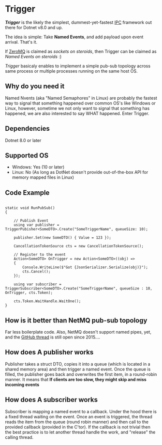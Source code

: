 # Trigger

***Trigger*** is the likely the simplest, dummest-yet-fastest [IPC](https://en.wikipedia.org/wiki/Inter-process_communication) framework out there for Dotnet v8.0 and up.

The idea is simple: Take **Named Events**, and add payload upon event arrival. That's it.

If [ZeroMQ](https://zeromq.org) is claimed as *sockets on steroids*, then Trigger can be claimed as *Named Events on steroids* :)

*Trigger* basicaly enables to implement a simple pub-sub topology across same process or multiple processes running on the same host OS.

## Why do you need it
Named Nvents (aka "Named Semaphores" in Linux) are probably the fastest way to signal that something happened over common OS's like Windows or Linux, 
however, sometime we not only want to signal that something has happened, we are also interested to say WHAT happened. 
Enter Trigger.

## Dependencies
Dotnet 8.0 or later

## Supported OS
* Windows: Yes (10 or later)
* Linux: No (As long as DotNet doesn't provide out-of-the-box API for memory mapped files in Linux)

## Code Example
```

static void RunPubSub()
{

    // Publish Event
    using var publisher = TriggerPubisher<SomeDTO>.Create("SomeTriggerName", queueSize: 10);

    publisher.Set(new SomeDTO() { Value = 123 });

    CancellationTokenSource cts = new CancellationTokenSource();

    // Register to the event
    Action<SomeDTO> OnTrigger = new Action<SomeDTO>((obj) =>
    {
        Console.WriteLine($"Got {JsonSerializer.Serialize(obj)}");
        cts.Cancel();
    });
    
    using var subscriber = TriggerSubscriber<SomeDTO>.Create("SomeTriggerName", queueSize : 10, OnTrigger, cts.Token);

    cts.Token.WaitHandle.WaitOne();
}

```

## How is it better than NetMQ pub-sub topology
Far less boilerplate code. Also, NetMQ doesn't support named pipes, yet, and the [GitHub thread](https://github.com/zeromq/netmq/issues/331) is still open since 2015....

## How does A publisher works
Publisher takes a struct DTO, copies it into a queue (which is located in a shared memory area) and then trigger a named event.
Once the queue is filled, the publisher goes back and overwrites the first item, in a round-robin manner.
It means that **If clients are too slow, they might skip and miss incoming events**

## How does A subscriber works
Subscriber is mapping a named event to a callback. Under the hood there is a fixed thread waiting on the event. 
Once an event is triggered, the thread reads the item from the queue (round robin manner) and then call to the provided callback (provided in the C'tor).
If the callback is not trivial then the best practice is to let another thread handle the work, and "release" the calling thread.

